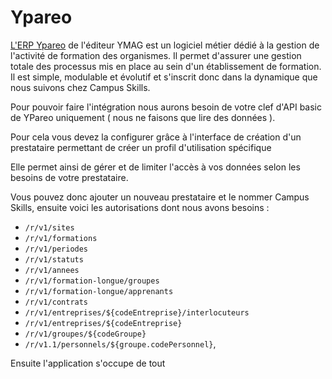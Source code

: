 # Ypareo

[L'ERP Ypareo](https://www.logiciels.pro/logiciel-saas/ypareo/) de l'éditeur YMAG est un logiciel métier dédié à la gestion de l'activité de formation des organismes. Il permet d'assurer une gestion totale des processus mis en place au sein d'un établissement de formation. Il est simple, modulable et évolutif et s'inscrit donc dans la dynamique que nous suivons chez Campus Skills.

Pour pouvoir faire l'intégration nous aurons besoin de votre clef d'API basic de YPareo uniquement ( nous ne faisons que lire des données ).

Pour cela vous devez la configurer grâce à  l'interface de création d'un prestataire permettant de créer un profil d'utilisation spécifique

Elle permet ainsi de gérer et de limiter l'accès à vos données selon les besoins de votre prestataire.

Vous pouvez donc ajouter un nouveau prestataire et le nommer Campus Skills, ensuite voici les autorisations dont nous avons besoins :

* `/r/v1/sites`
* `/r/v1/formations`
* `/r/v1/periodes`
* `/r/v1/statuts`
* `/r/v1/annees`
* `/r/v1/formation-longue/groupes`
* `/r/v1/formation-longue/apprenants`
* `/r/v1/contrats `
* `/r/v1/entreprises/${codeEntreprise}/interlocuteurs`
* `/r/v1/entreprises/${codeEntreprise}`
* `/r/v1/groupes/${codeGroupe}`
* `/r/v1.1/personnels/${groupe.codePersonnel}`,

Ensuite l'application s'occupe de tout

 

